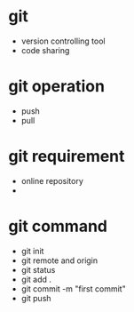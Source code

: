 # git
- version controlling tool 
- code sharing

# git operation
- push
- pull 

# git requirement 
- online repository
-  

# git command
- git init
- git remote and origin 
- git status
- git add .
- git commit -m "first commit"
- git push